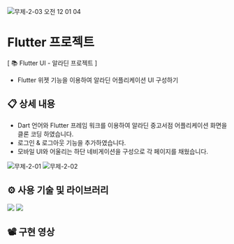 ![무제-2-03 오전 12 01 04](https://user-images.githubusercontent.com/113653130/213923279-dc5a3727-3a67-4b09-87f6-6ac36b4d71c5.png)


# Flutter 프로젝트
[ 📚 Flutter UI - 알라딘 프로젝트  ]
- Flutter 위젯 기능을 이용하여 알라딘 어플리케이션 UI 구성하기


## 📋 상세 내용

- Dart 언어와 Flutter 프레임 워크를 이용하여 알라딘 중고서점 어플리케이션 화면을 클론 코딩 하였습니다. 
- 로그인 & 로그아웃 기능을 추가하였습니다. 
- 모바일 UI와 어울리는 하단 네비게이션을  구성으로 각 페이지를 채웠습니다.

![무제-2-01](https://user-images.githubusercontent.com/113653130/213922974-e2761f3f-cde8-4d21-b526-5fa432255be9.png)
![무제-2-02](https://user-images.githubusercontent.com/113653130/213922975-d3d0e0fa-40d0-4b0b-86f5-120643dd52f4.png)



## ⚙️ 사용 기술 및 라이브러리
 <img src="https://img.shields.io/badge/Dart-009B14?style=flat&logo=Dart&logoColor=white"/> <img src="https://img.shields.io/badge/Flutter-0042D8?style=flat&logo=Flutter&logoColor=white"/>

## 📽️ 구현 영상
<div align=center>


</div>



